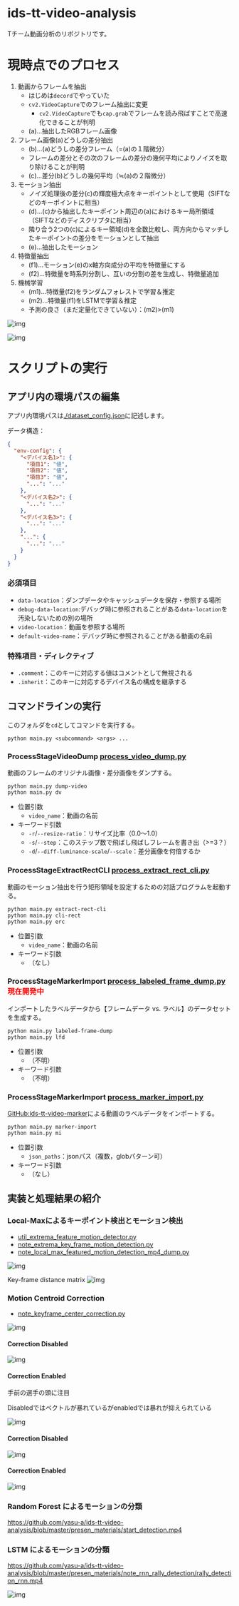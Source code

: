 # ids-tt-video-analysis

Tチーム動画分析のリポジトリです。

# 現時点でのプロセス

1. 動画からフレームを抽出
    - はじめは`decord`でやっていた
    - `cv2.VideoCapture`でのフレーム抽出に変更
        - `cv2.VideoCapture`でも`cap.grab`でフレームを読み飛ばすことで高速化できることが判明
    - (a)...抽出したRGBフレーム画像
2. フレーム画像(a)どうしの差分抽出
    - (b)...(a)どうしの差分フレーム（=(a)の１階微分）
    - フレームの差分とその次のフレームの差分の幾何平均によりノイズを取り除けることが判明
    - (c)...差分(b)どうしの幾何平均（≒(a)の２階微分）
3. モーション抽出
    - ノイズ処理後の差分(c)の輝度極大点をキーポイントとして使用（SIFTなどのキーポイントに相当）
    - (d)...(c)から抽出したキーポイント周辺の(a)におけるキー局所領域（SIFTなどのディスクリプタに相当）
    - 隣り合う2つの(c)によるキー領域(d)を全数比較し、両方向からマッチしたキーポイントの差分をモーションとして抽出
    - (e)...抽出したモーション
4. 特徴量抽出
    - (f1)...モーション(e)のx軸方向成分の平均を特徴量にする
    - (f2)...特徴量を時系列分割し、互いの分割の差を生成し、特徴量追加
5. 機械学習
    - (m1)...特徴量(f2)をランダムフォレストで学習＆推定
    - (m2)...特徴量(f1)をLSTMで学習＆推定
    - 予測の良さ（まだ定量化できていない）：(m2)>(m1)

![img](presen_materials/slides/flow.png)

![img](presen_materials/note_rnn_rally_detection/rally_detection_rnn.gif)

# スクリプトの実行

## アプリ内の環境パスの編集

アプリ内環境パスは[./dataset_config.json](./dataset_config.json)に記述します。

データ構造：

```json
{
  "env-config": {
    "<デバイス名1>": {
      "項目1": "値",
      "項目2": "値",
      "項目3": "値",
      "...": "..."
    },
    "<デバイス名2>": {
      "...": "..."
    },
    "<デバイス名3>": {
      "...": "..."
    },
    "...": {
      "...": "..."
    }
  }
}
```

### 必須項目

- `data-location`：ダンプデータやキャッシュデータを保存・参照する場所
- `debug-data-location`:デバッグ時に参照されることがある`data-location`を汚染しないための別の場所
- `video-location`：動画を参照する場所
- `default-video-name`：デバッグ時に参照されることがある動画の名前

### 特殊項目・ディレクティブ

- `.comment`：このキーに対応する値はコメントとして無視される
- `.inherit`：このキーに対応するデバイス名の構成を継承する

## コマンドラインの実行

このフォルダを`cd`としてコマンドを実行する。

```shell
python main.py <subcommand> <args> ...
```

### ProcessStageVideoDump [process_video_dump.py](./process_video_dump.py)

動画のフレームのオリジナル画像・差分画像をダンプする。

```shell
python main.py dump-video
python main.py dv
```

- 位置引数
    - `video_name`：動画の名前
- キーワード引数
    - `-r`/`--resize-ratio`：リサイズ比率（0.0～1.0）
    - `-s`/`--step`：このステップ数で飛ばし飛ばしフレームを書き出（>=3？）
    - `-d`/`--diff-luminance-scale`/`--scale`：差分画像を何倍するか

### ProcessStageExtractRectCLI [process_extract_rect_cli.py](./process_extract_rect_cli.py)

動画のモーション抽出を行う矩形領域を設定するための対話プログラムを起動する。

```shell
python main.py extract-rect-cli
python main.py cli-rect
python main.py erc
```

- 位置引数
    - `video_name`：動画の名前
- キーワード引数
    - （なし）

### ProcessStageMarkerImport [process_labeled_frame_dump.py](./process_labeled_frame_dump.py) <font color="red">現在開発中</font>

インポートしたラベルデータから【フレームデータ vs. ラベル】のデータセットを生成する。

```shell
python main.py labeled-frame-dump
python main.py lfd
```

- 位置引数
    - （不明）
- キーワード引数
    - （不明）

### ProcessStageMarkerImport [process_marker_import.py](./process_marker_import.py)

[GitHub:ids-tt-video-marker](https://github.com/yasu-a/ids-tt-video-marker)による動画のラベルデータをインポートする。

```shell
python main.py marker-import
python main.py mi
```

- 位置引数
    - `json_paths`：jsonパス（複数，globパターン可）
- キーワード引数
    - （なし）

## 実装と処理結果の紹介
### Local-Maxによるキーポイント検出とモーション検出

- [util_extrema_feature_motion_detector.py](./util_extrema_feature_motion_detector.py)
- [note_extrema_key_frame_motion_detection.py](notes/note_extrema_key_frame_motion_detection.py)
- [note_local_max_featured_motion_detection_mp4_dump.py](notes/note_local_max_featured_motion_detection_mp4_dump.py)

![img](presen_materials/local_max_feature_motion_vectors.gif)

Key-frame distance matrix
![img](presen_materials/local_max_feature_dist_mat.png)

### Motion Centroid Correction

- [note_keyframe_center_correction.py](notes/note_keyframe_center_correction.py)

![img](presen_materials/motion_centroid_correction/compare.png)

#### Correction Disabled

![img](presen_materials/motion_centroid_correction/out_without_motion_correction.gif)

#### Correction Enabled

手前の選手の頭に注目

Disabledではベクトルが暴れているがenabledでは暴れが抑えられている

![img](presen_materials/motion_centroid_correction/out_with_motion_correction.gif)

#### Correction Disabled

![img](presen_materials/motion_centroid_correction/out_without_motion_correction.png)

#### Correction Enabled

![img](presen_materials/motion_centroid_correction/out_with_motion_correction.png)

### Random Forest によるモーションの分類

https://github.com/yasu-a/ids-tt-video-analysis/blob/master/presen_materials/start_detection.mp4

### LSTM によるモーションの分類

https://github.com/yasu-a/ids-tt-video-analysis/blob/master/presen_materials/note_rnn_rally_detection/rally_detection_rnn.mp4

![img](presen_materials/note_rnn_rally_detection/rally_detection_rnn.png)
